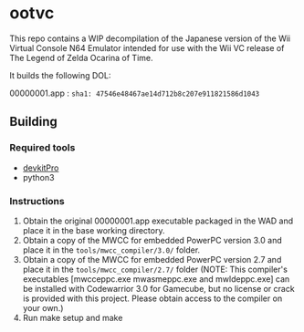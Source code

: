 
# ootvc

This repo contains a WIP decompilation of the Japanese version of the Wii Virtual Console N64 Emulator intended for use with the Wii VC release of The Legend of Zelda Ocarina of Time.

It builds the following DOL:

00000001.app   : `sha1: 47546e48467ae14d712b8c207e911821586d1043`

## Building

### Required tools

* [devkitPro](https://devkitpro.org/wiki/Getting_Started)
* python3

### Instructions

1. Obtain the original 00000001.app executable packaged in the WAD and place it in the base working directory.
2. Obtain a copy of the MWCC for embedded PowerPC version 3.0 and place it in the `tools/mwcc_compiler/3.0/` folder.
3. Obtain a copy of the MWCC for embedded PowerPC version 2.7 and place it in the `tools/mwcc_compiler/2.7/` folder
(NOTE: This compiler's executables [mwcceppc.exe mwasmeppc.exe and mwldeppc.exe] can be installed with Codewarrior 3.0 for Gamecube, but no license or crack is provided with this project. Please obtain access to the compiler on your own.)
3. Run make setup and make

